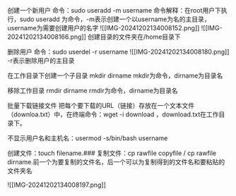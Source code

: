 创建一个新用户
命令：sudo useradd -m username
命令解释：在root用户下执行，sudo useradd 为命令，-m表示创建一个以username为名的主目录，username为需要创建用户的名字
![[IMG-20241202134008152.png]]
![[IMG-20241202134008166.png]]
创建目录的文件夹在/home目录下

删除用户
命令：sudo userdel -r username 
![[IMG-20241202134008180.png]]
-r表示删除用户的主目录




在工作目录下创建一个子目录
mkdir dirname
mkdir为命令，dirname为目录名

移除工作目录
rmdir dirname
rmdir为命令，dirname为目录名




批量下载链接文件
把每个要下载的URL（链接）存放在一个文本文件（downloa.txt）中，在终端命令：wget -i download  ，download.txt在工作目录下。



不显示用户名和主机名：usermod -s/bin/bash username

创建文件：touch  filename.###
复制文件：cp rawfile copyfile     /    cp rawfile dirname.前一个为要复制的文件名，后一个可以为复制得到的文件名和要粘贴的文件夹名

![[IMG-20241202134008197.png]]
